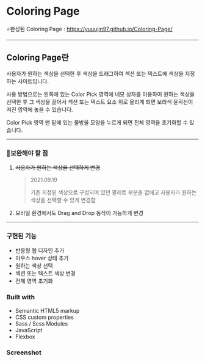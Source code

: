 # Coloring Page

⭐완성된 Coloring Page : https://yuuujin97.github.io/Coloring-Page/

---

## Coloring Page란

사용자가 원하는 색상을 선택한 후 색상을 드래그하여 섹션 또는 텍스트에 색상을 지정하는 사이트입니다.

사용 방법으로는 왼쪽에 있는 Color Pick 영역에 네모 상자를 이용하여 원하는 색상을 선택한 후 그 색상을 끌어서 섹션 또는 텍스트 요소 위로 올리게 되면 보라색 윤곽선이 켜진 영역에 놓을 수 있습니다.

Color Pick 영역 맨 밑에 있는 물방울 모양을 누르게 되면 전체 영역을 초기화할 수 있습니다.

---

### 📑보완해야 할 점

1. ~~사용자가 원하는 색상을 선택하게 변경~~

   > 2021.09.19
   >
   > 기존 지정된 색상으로 구성되어 있던 팔레트 부분을 없애고 사용자가 원하는 색상을 선택할 수 있게 변경함

2. 모바일 환경에서도 Drag and Drop 동작이 가능하게 변경

---

### 구현된 기능

- 반응형 웹 디자인 추가
- 마우스 hover 상태 추가
- 원하는 색상 선택
- 섹션 또는 텍스트 색상 변경
- 전체 영역 초기화

### Built with

- Semantic HTML5 markup
- CSS custom properties
- Sass / Scss Modules
- JavaScript
- Flexbox

### Screenshot
